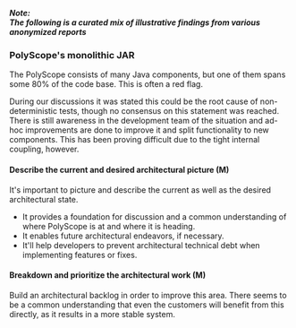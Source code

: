 ---
---
<!-- markdownlint-disable MD041 -->
**_Note:<br/>The following is a curated mix of illustrative findings from various anonymized reports_**

### PolyScope's monolithic JAR

The PolyScope consists of many Java components, but one of them spans some 80% of the code base.
This is often a red flag.

During our discussions it was stated this could be the root cause of non-deterministic tests, though no consensus on this statement was reached.
There is still awareness in the development team of the situation and ad-hoc improvements are done to improve it and split functionality to new components.
This has been proving difficult due to the tight internal coupling, however.

#### Describe the current and desired architectural picture (M)

It's important to picture and describe the current as well as the desired architectural state.

- It provides a foundation for discussion and a common understanding of where PolyScope is at and where it is heading.
- It enables future architectural endeavors, if necessary.
- It'll help developers to prevent architectural technical debt when implementing features or fixes.

#### Breakdown and prioritize the architectural work (M)

Build an architectural backlog in order to improve this area.
There seems to be a common understanding that even the customers will benefit from this directly, as it results in a more stable system.
